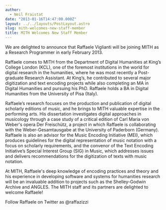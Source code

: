 ```yaml
---
author:
  - Neil Fraistat
date: "2013-01-16T14:47:00.000Z"
layout: ../../layouts/PostLayout.astro
slug: mith-welcomes-new-staff-member
title: MITH Welcomes New Staff Member
---
```


We are delighted to announce that Raffaele Viglianti will be joining MITH as a Research Programmer in early February 2013.

Raffaele comes to MITH from the Department of Digital Humanities at King’s College London (KCL), one of the foremost institutions in the world for digital research in the humanities, where he was most recently a Post-graduate Research Assistant. At King’s, he contributed to several major digitization and text encoding projects while also completing an MA in Digital Humanities and pursuing his PhD. Raffaele holds a BA in Digital Humanities from the University of Pisa (Italy).

Raffaele’s research focuses on the production and publication of digital scholarly editions of music, and he brings to MITH valuable expertise in the performing arts. His dissertation investigates digital approaches in musicology through a case study of a critical edition of Carl Maria von Weber's opera Der Freischütz, a project in which Raffaele is collaborating with the Weber-Gesamtausgabe at the University of Paderborn (Germany). Raffaele is also an advisor for the Music Encoding Initiative (MEI), which produces guidelines for the digital representation of music notation with a focus on scholarly requirements, and the convenor of the Text Encoding Initiative’s Special Interest Group (SIG) in Music, which addresses issues and delivers recommendations for the digitization of texts with music notation.

At MITH, Raffaele's deep knowledge of encoding practices and theory and his experience in developing software and systems for humanities research will be an invaluable addition to projects such as the Shelley-Godwin Archive and ANGLES. The MITH staff and its partners are delighted to welcome Raffaele!

Follow Raffaele on Twitter as @raffazizzi
